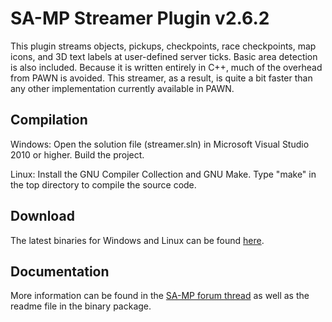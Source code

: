 SA-MP Streamer Plugin v2.6.2
============================

This plugin streams objects, pickups, checkpoints, race checkpoints, map icons, and 3D text labels at user-defined server ticks. Basic area detection is also included. Because it is written entirely in C++, much of the overhead from PAWN is avoided. This streamer, as a result, is quite a bit faster than any other implementation currently available in PAWN.

Compilation
-----------

Windows: Open the solution file (streamer.sln) in Microsoft Visual Studio 2010 or higher. Build the project.

Linux: Install the GNU Compiler Collection and GNU Make. Type "make" in the top directory to compile the source code.

Download
--------

The latest binaries for Windows and Linux can be found [here](https://github.com/samp-incognito/samp-streamer-plugin/releases).

Documentation
-------------

More information can be found in the [SA-MP forum thread](http://forum.sa-mp.com/showthread.php?t=102865) as well as the readme file in the binary package.